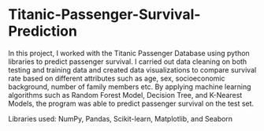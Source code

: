 # Titanic-Passenger-Survival-Prediction
In this project, I worked with the Titanic Passenger Database using python libraries to predict passenger survival. I carried out data cleaning on both testing and training data and created data visualizations to compare survival rate based on different attributes such as age, sex, socioeconomic background, number of family members etc. By applying machine learning algorithms such as Random Forest Model, Decision Tree, and K-Nearest Models, the program was able to predict passenger survival on the test set. 

Libraries used: NumPy, Pandas, Scikit-learn, Matplotlib, and Seaborn

